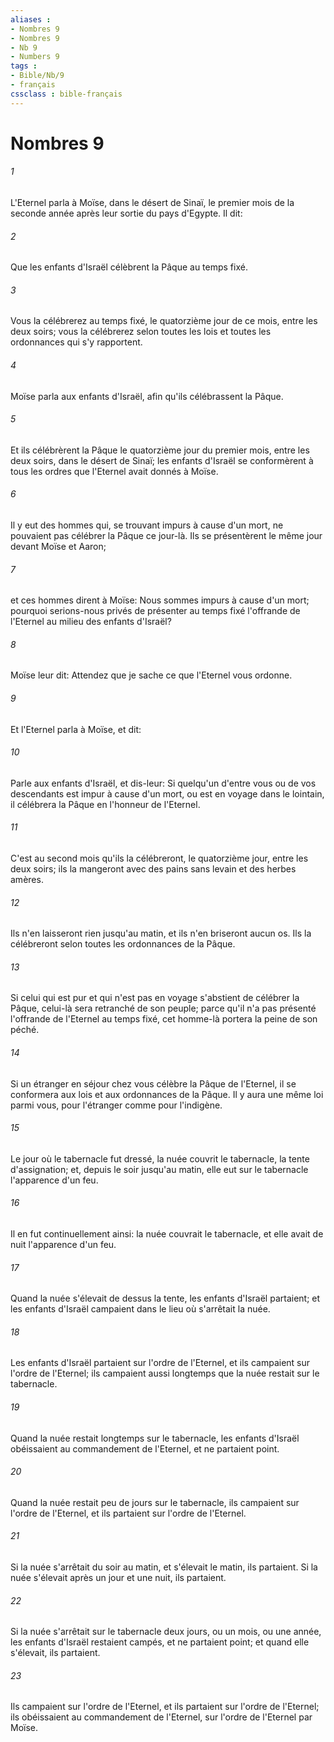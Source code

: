 ```yaml
---
aliases : 
- Nombres 9
- Nombres 9
- Nb 9
- Numbers 9
tags : 
- Bible/Nb/9
- français
cssclass : bible-français
---
```


# Nombres 9

###### 1
L'Eternel parla à Moïse, dans le désert de Sinaï, le premier mois de la seconde année après leur sortie du pays d'Egypte. Il dit:
###### 2
Que les enfants d'Israël célèbrent la Pâque au temps fixé.
###### 3
Vous la célébrerez au temps fixé, le quatorzième jour de ce mois, entre les deux soirs; vous la célébrerez selon toutes les lois et toutes les ordonnances qui s'y rapportent.
###### 4
Moïse parla aux enfants d'Israël, afin qu'ils célébrassent la Pâque.
###### 5
Et ils célébrèrent la Pâque le quatorzième jour du premier mois, entre les deux soirs, dans le désert de Sinaï; les enfants d'Israël se conformèrent à tous les ordres que l'Eternel avait donnés à Moïse.
###### 6
Il y eut des hommes qui, se trouvant impurs à cause d'un mort, ne pouvaient pas célébrer la Pâque ce jour-là. Ils se présentèrent le même jour devant Moïse et Aaron;
###### 7
et ces hommes dirent à Moïse: Nous sommes impurs à cause d'un mort; pourquoi serions-nous privés de présenter au temps fixé l'offrande de l'Eternel au milieu des enfants d'Israël?
###### 8
Moïse leur dit: Attendez que je sache ce que l'Eternel vous ordonne.
###### 9
Et l'Eternel parla à Moïse, et dit:
###### 10
Parle aux enfants d'Israël, et dis-leur: Si quelqu'un d'entre vous ou de vos descendants est impur à cause d'un mort, ou est en voyage dans le lointain, il célébrera la Pâque en l'honneur de l'Eternel.
###### 11
C'est au second mois qu'ils la célébreront, le quatorzième jour, entre les deux soirs; ils la mangeront avec des pains sans levain et des herbes amères.
###### 12
Ils n'en laisseront rien jusqu'au matin, et ils n'en briseront aucun os. Ils la célébreront selon toutes les ordonnances de la Pâque.
###### 13
Si celui qui est pur et qui n'est pas en voyage s'abstient de célébrer la Pâque, celui-là sera retranché de son peuple; parce qu'il n'a pas présenté l'offrande de l'Eternel au temps fixé, cet homme-là portera la peine de son péché.
###### 14
Si un étranger en séjour chez vous célèbre la Pâque de l'Eternel, il se conformera aux lois et aux ordonnances de la Pâque. Il y aura une même loi parmi vous, pour l'étranger comme pour l'indigène.
###### 15
Le jour où le tabernacle fut dressé, la nuée couvrit le tabernacle, la tente d'assignation; et, depuis le soir jusqu'au matin, elle eut sur le tabernacle l'apparence d'un feu.
###### 16
Il en fut continuellement ainsi: la nuée couvrait le tabernacle, et elle avait de nuit l'apparence d'un feu.
###### 17
Quand la nuée s'élevait de dessus la tente, les enfants d'Israël partaient; et les enfants d'Israël campaient dans le lieu où s'arrêtait la nuée.
###### 18
Les enfants d'Israël partaient sur l'ordre de l'Eternel, et ils campaient sur l'ordre de l'Eternel; ils campaient aussi longtemps que la nuée restait sur le tabernacle.
###### 19
Quand la nuée restait longtemps sur le tabernacle, les enfants d'Israël obéissaient au commandement de l'Eternel, et ne partaient point.
###### 20
Quand la nuée restait peu de jours sur le tabernacle, ils campaient sur l'ordre de l'Eternel, et ils partaient sur l'ordre de l'Eternel.
###### 21
Si la nuée s'arrêtait du soir au matin, et s'élevait le matin, ils partaient. Si la nuée s'élevait après un jour et une nuit, ils partaient.
###### 22
Si la nuée s'arrêtait sur le tabernacle deux jours, ou un mois, ou une année, les enfants d'Israël restaient campés, et ne partaient point; et quand elle s'élevait, ils partaient.
###### 23
Ils campaient sur l'ordre de l'Eternel, et ils partaient sur l'ordre de l'Eternel; ils obéissaient au commandement de l'Eternel, sur l'ordre de l'Eternel par Moïse.
